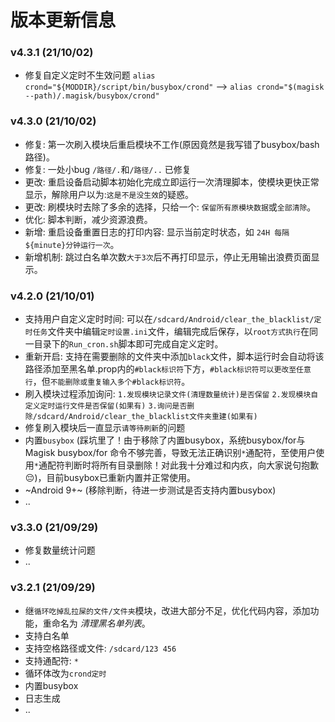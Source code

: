 # 版本更新信息


### v4.3.1 (21/10/02)
- 修复自定义定时不生效问题 `alias crond="${MODDIR}/script/bin/busybox/crond"` --> `alias crond="$(magisk --path)/.magisk/busybox/crond"`


### v4.3.0 (21/10/02)
- 修复: 第一次刷入模块后重启模块不工作(原因竟然是我写错了busybox/bash路径)。
- 修复: 一处小bug `/路径/.`和`/路径/..` 已修复
- 更改: 重启设备启动脚本初始化完成立即运行一次清理脚本，使模块更快正常显示，解除用户以为:`这是不是没生效`的疑惑。
- 更改: 刷模块时去除了多余的选择，只给一个: `保留所有原模块数据`或`全部清除`。
- 优化: 脚本判断，减少资源浪费。
- 新增: 重启设备重置日志的打印内容: 显示当前定时状态，如 `24H 每隔${minute}分钟运行一次`。
- 新增机制: 跳过白名单次数`大于3次`后不再打印显示，停止无用输出浪费页面显示。


### v4.2.0 (21/10/01)
- 支持用户自定义定时时间: 可以在`/sdcard/Android/clear_the_blacklist/定时任务`文件夹中编辑`定时设置.ini`文件，编辑完成后保存，以`root方式执行`在同一目录下的`Run_cron.sh`脚本即可完成自定义定时。
- 重新开启: 支持在需要删除的文件夹中添加`black`文件，脚本运行时会自动将该路径添加至黑名单.prop内的`#black标识符`下方，`#black标识符可以更改至任意行`，但`不能删除或重复输入多个#black标识符`。
- 刷入模块过程添加询问: `1.发现模块记录文件(清理数量统计)是否保留` `2.发现模块自定义定时运行文件是否保留(如果有)` `3.询问是否删除/sdcard/Android/clear_the_blacklist文件夹重建(如果有)`
- 修复刷入模块后一直显示`请等待刷新`的问题
- 内置`busybox` (踩坑里了！由于移除了内置busybox，系统busybox/for与Magisk busybox/for 命令不够完善，导致无法正确识别`*`通配符，至使用户使用`*`通配符判断时将所有目录删除！对此我十分难过和内疚，向大家说句抱歉😔)，目前busybox已重新内置并正常使用。
- ~Android 9+~ (移除判断，待进一步测试是否支持内置busybox)
- ..


### v3.3.0 (21/09/29)
- 修复数量统计问题
- ..


### v3.2.1 (21/09/29)
- 继`循环吃掉乱拉屎的文件/文件夹`模块，改进大部分不足，优化代码内容，添加功能，重命名为 *清理黑名单列表*。
- 支持白名单
- 支持空格路径或文件: `/sdcard/123 456`
- 支持通配符: `*`
- 循环体改为`crond定时`
- 内置busybox
- 日志生成
- ..
